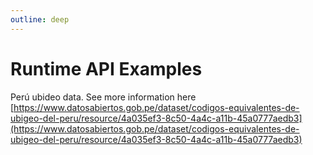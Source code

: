 ```yaml
---
outline: deep
---
```


# Runtime API Examples

Perú ubideo data.
See more information here [https://www.datosabiertos.gob.pe/dataset/codigos-equivalentes-de-ubigeo-del-peru/resource/4a035ef3-8c50-4a4c-a11b-45a0777aedb3](https://www.datosabiertos.gob.pe/dataset/codigos-equivalentes-de-ubigeo-del-peru/resource/4a035ef3-8c50-4a4c-a11b-45a0777aedb3)
